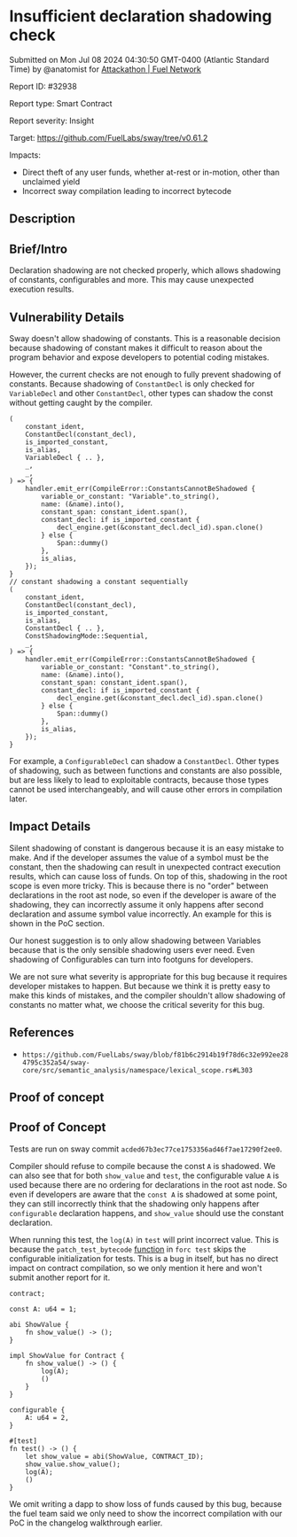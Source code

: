 
# Insufficient declaration shadowing check

Submitted on Mon Jul 08 2024 04:30:50 GMT-0400 (Atlantic Standard Time) by @anatomist for [Attackathon | Fuel Network](https://immunefi.com/bounty/fuel-network-attackathon/)

Report ID: #32938

Report type: Smart Contract

Report severity: Insight

Target: https://github.com/FuelLabs/sway/tree/v0.61.2

Impacts:
- Direct theft of any user funds, whether at-rest or in-motion, other than unclaimed yield
- Incorrect sway compilation leading to incorrect bytecode

## Description
## Brief/Intro

Declaration shadowing are not checked properly, which allows shadowing of constants, configurables and more. This may cause unexpected execution results.

## Vulnerability Details

Sway doesn't allow shadowing of constants. This is a reasonable decision because shadowing of constant makes it difficult to reason about the program behavior and expose developers to potential coding mistakes.

However, the current checks are not enough to fully prevent shadowing of constants. Because shadowing of `ConstantDecl` is only checked for `VariableDecl` and other `ConstantDecl`, other types can shadow the const without getting caught by the compiler.

```
(
    constant_ident,
    ConstantDecl(constant_decl),
    is_imported_constant,
    is_alias,
    VariableDecl { .. },
    _,
    _,
) => {
    handler.emit_err(CompileError::ConstantsCannotBeShadowed {
        variable_or_constant: "Variable".to_string(),
        name: (&name).into(),
        constant_span: constant_ident.span(),
        constant_decl: if is_imported_constant {
            decl_engine.get(&constant_decl.decl_id).span.clone()
        } else {
            Span::dummy()
        },
        is_alias,
    });
}
// constant shadowing a constant sequentially
(
    constant_ident,
    ConstantDecl(constant_decl),
    is_imported_constant,
    is_alias,
    ConstantDecl { .. },
    ConstShadowingMode::Sequential,
    _,
) => {
    handler.emit_err(CompileError::ConstantsCannotBeShadowed {
        variable_or_constant: "Constant".to_string(),
        name: (&name).into(),
        constant_span: constant_ident.span(),
        constant_decl: if is_imported_constant {
            decl_engine.get(&constant_decl.decl_id).span.clone()
        } else {
            Span::dummy()
        },
        is_alias,
    });
}
```

For example, a `ConfigurableDecl` can shadow a `ConstantDecl`. Other types of shadowing, such as between functions and constants are also possible, but are less likely to lead to exploitable contracts, because those types cannot be used interchangeably, and will cause other errors in compilation later.


## Impact Details

Silent shadowing of constant is dangerous because it is an easy mistake to make. And if the developer assumes the value of a symbol must be the constant, then the shadowing can result in unexpected contract execution results, which can cause loss of funds. On top of this, shadowing in the root scope is even more tricky. This is because there is no "order" between declarations in the root ast node, so even if the developer is aware of the shadowing, they can incorrectly assume it only happens after second declaration and assume symbol value incorrectly. An example for this is shown in the PoC section.

Our honest suggestion is to only allow shadowing between Variables because that is the only sensible shadowing users ever need. Even shadowing of Configurables can turn into footguns for developers.

We are not sure what severity is appropriate for this bug because it requires developer mistakes to happen. But because we think it is pretty easy to make this kinds of mistakes, and the compiler shouldn't allow shadowing of constants no matter what, we choose the critical severity for this bug.

## References

- `https://github.com/FuelLabs/sway/blob/f81b6c2914b19f78d6c32e992ee284795c352a54/sway-core/src/semantic_analysis/namespace/lexical_scope.rs#L303`
        
## Proof of concept
## Proof of Concept

Tests are run on sway commit `acded67b3ec77ce1753356ad46f7ae17290f2ee0`.

Compiler should refuse to compile because the const `A` is shadowed. We can also see that for both `show_value` and `test`, the configurable value `A` is used because there are no ordering for declarations in the root ast node. So even if developers are aware that the `const A` is shadowed at some point, they can still incorrectly think that the shadowing only happens after `configurable` declaration happens, and `show_value` should use the constant declaration.

When running this test, the `log(A)` in `test` will print incorrect value. This is because the `patch_test_bytecode` [function](https://github.com/FuelLabs/sway/blob/f81b6c2914b19f78d6c32e992ee284795c352a54/forc-test/src/execute.rs#L257) in `forc test` skips the configurable initialization for tests. This is a bug in itself, but has no direct impact on contract compilation, so we only mention it here and won't submit another report for it.

```
contract;

const A: u64 = 1;

abi ShowValue {
    fn show_value() -> ();
}

impl ShowValue for Contract {
    fn show_value() -> () {
        log(A);
        ()
    }
}

configurable {
    A: u64 = 2,
}

#[test]
fn test() -> () {
    let show_value = abi(ShowValue, CONTRACT_ID);
    show_value.show_value();
    log(A);
    ()
}
```

We omit writing a dapp to show loss of funds caused by this bug, because the fuel team said we only need to show the incorrect compilation with our PoC in the changelog walkthrough earlier.